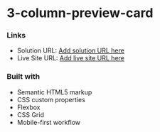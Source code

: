 # 3-column-preview-card

### Links

- Solution URL: [Add solution URL here](https://www.frontendmentor.io/solutions/3columnpreviewcard-Y0tFeR9dqh)
- Live Site URL: [Add live site URL here](https://3-column-preview-card-dun.vercel.app/)

### Built with

- Semantic HTML5 markup
- CSS custom properties
- Flexbox
- CSS Grid
- Mobile-first workflow
